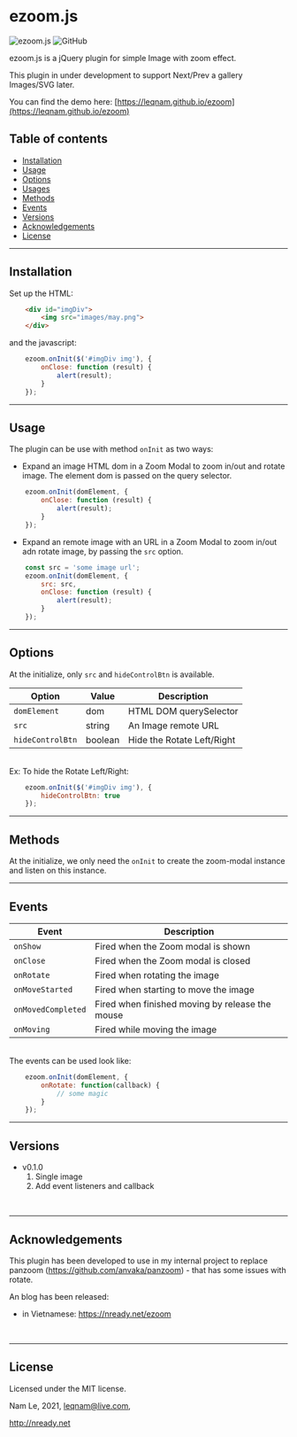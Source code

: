 # ezoom.js

![ezoom.js](https://img.shields.io/static/v1?label=ezoom.js&message=v0.1.0&color=yellow) ![GitHub](https://img.shields.io/github/license/leqnam/ezoom)

ezoom.js is a jQuery plugin for simple Image with zoom effect. 

This plugin in under development to support Next/Prev a gallery Images/SVG later.

You can find the demo here: [https://leqnam.github.io/ezoom](https://leqnam.github.io/ezoom)

## Table of contents
- [Installation](#Installation)
- [Usage](#Usage)
- [Options](#Options)
- [Usages](#Usages)
- [Methods](#Methods)
- [Events](#Events)
- [Versions](#Versions)
- [Acknowledgements](#Acknowledgements)
- [License](#License)


<hr>


## Installation

Set up the HTML:
```html
	<div id="imgDiv">
		<img src="images/may.png">
	</div>
```
and the javascript:

```javascript
	ezoom.onInit($('#imgDiv img'), {
		onClose: function (result) {
			alert(result);
		}
	});
```

<hr>

## Usage

The plugin can be use with method `onInit` as two ways:
- Expand an image HTML dom in a Zoom Modal to zoom in/out and rotate image. The element dom is passed on the query selector.

```javascript
	ezoom.onInit(domElement, {
		onClose: function (result) {
			alert(result);
		}
	});
```

- Expand an remote image with an URL in a Zoom Modal to zoom in/out adn rotate image, by passing the `src` option.

```javascript
	const src = 'some image url';
	ezoom.onInit(domElement, {
		src: src,
		onClose: function (result) {
			alert(result);
		}
	});
```

<hr>

## Options

At the initialize, only `src` and `hideControlBtn` is available.

Option | Value | Description
---|---|---
`domElement` | dom | HTML DOM querySelector
`src` | string | An Image remote URL
`hideControlBtn` | boolean | Hide the Rotate Left/Right

<br>
Ex: To hide the Rotate Left/Right:

```javascript
	ezoom.onInit($('#imgDiv img'), {
		hideControlBtn: true
	});
```

<hr>

## Methods

At the initialize, we only need the `onInit` to create the zoom-modal instance and listen on this instance.

<hr>

## Events

Event | Description
---|---
`onShow` | Fired when the Zoom modal is shown
`onClose` | Fired when the Zoom modal is closed
`onRotate` | Fired when rotating the image
`onMoveStarted` | Fired when starting to move the image
`onMovedCompleted` | Fired when finished moving by release the mouse
`onMoving` | Fired while moving the image

<br>
The events can be used look like:

```javascript
	ezoom.onInit(domElement, {
		onRotate: function(callback) {
			// some magic
		}
	});
```

<hr>

## Versions

* v0.1.0
	1. Single image
	2. Add event listeners and callback


<br>
<hr>

## Acknowledgements

This plugin has been developed to use in my internal project to replace panzoom (https://github.com/anvaka/panzoom) - that has some issues with rotate.

An blog has been released: 
- in Vietnamese: https://nready.net/ezoom

<br>
<hr>

## License

Licensed under the MIT license.

Nam Le, 2021,
leqnam@live.com,

http://nready.net